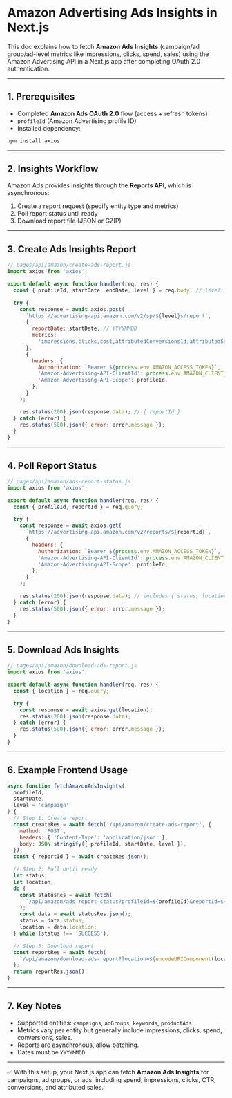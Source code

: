# Amazon Advertising Ads Insights in Next.js

This doc explains how to fetch **Amazon Ads Insights** (campaign/ad group/ad-level metrics like impressions, clicks, spend, sales) using the Amazon Advertising API in a Next.js app after completing OAuth 2.0 authentication.

---

## 1. Prerequisites

- Completed **Amazon Ads OAuth 2.0** flow (access + refresh tokens)
- `profileId` (Amazon Advertising profile ID)
- Installed dependency:

```bash
npm install axios
```

---

## 2. Insights Workflow

Amazon Ads provides insights through the **Reports API**, which is asynchronous:

1. Create a report request (specify entity type and metrics)
2. Poll report status until ready
3. Download report file (JSON or GZIP)

---

## 3. Create Ads Insights Report

```javascript
// pages/api/amazon/create-ads-report.js
import axios from 'axios';

export default async function handler(req, res) {
  const { profileId, startDate, endDate, level } = req.body; // level: campaign, adGroup, keyword

  try {
    const response = await axios.post(
      `https://advertising-api.amazon.com/v2/sp/${level}s/report`,
      {
        reportDate: startDate, // YYYYMMDD
        metrics:
          'impressions,clicks,cost,attributedConversions1d,attributedSales1d',
      },
      {
        headers: {
          Authorization: `Bearer ${process.env.AMAZON_ACCESS_TOKEN}`,
          'Amazon-Advertising-API-ClientId': process.env.AMAZON_CLIENT_ID,
          'Amazon-Advertising-API-Scope': profileId,
        },
      }
    );

    res.status(200).json(response.data); // { reportId }
  } catch (error) {
    res.status(500).json({ error: error.message });
  }
}
```

---

## 4. Poll Report Status

```javascript
// pages/api/amazon/ads-report-status.js
import axios from 'axios';

export default async function handler(req, res) {
  const { profileId, reportId } = req.query;

  try {
    const response = await axios.get(
      `https://advertising-api.amazon.com/v2/reports/${reportId}`,
      {
        headers: {
          Authorization: `Bearer ${process.env.AMAZON_ACCESS_TOKEN}`,
          'Amazon-Advertising-API-ClientId': process.env.AMAZON_CLIENT_ID,
          'Amazon-Advertising-API-Scope': profileId,
        },
      }
    );

    res.status(200).json(response.data); // includes { status, location }
  } catch (error) {
    res.status(500).json({ error: error.message });
  }
}
```

---

## 5. Download Ads Insights

```javascript
// pages/api/amazon/download-ads-report.js
import axios from 'axios';

export default async function handler(req, res) {
  const { location } = req.query;

  try {
    const response = await axios.get(location);
    res.status(200).json(response.data);
  } catch (error) {
    res.status(500).json({ error: error.message });
  }
}
```

---

## 6. Example Frontend Usage

```javascript
async function fetchAmazonAdsInsights(
  profileId,
  startDate,
  level = 'campaign'
) {
  // Step 1: Create report
  const createRes = await fetch('/api/amazon/create-ads-report', {
    method: 'POST',
    headers: { 'Content-Type': 'application/json' },
    body: JSON.stringify({ profileId, startDate, level }),
  });
  const { reportId } = await createRes.json();

  // Step 2: Poll until ready
  let status;
  let location;
  do {
    const statusRes = await fetch(
      `/api/amazon/ads-report-status?profileId=${profileId}&reportId=${reportId}`
    );
    const data = await statusRes.json();
    status = data.status;
    location = data.location;
  } while (status !== 'SUCCESS');

  // Step 3: Download report
  const reportRes = await fetch(
    `/api/amazon/download-ads-report?location=${encodeURIComponent(location)}`
  );
  return reportRes.json();
}
```

---

## 7. Key Notes

- Supported entities: `campaigns`, `adGroups`, `keywords`, `productAds`
- Metrics vary per entity but generally include impressions, clicks, spend, conversions, sales.
- Reports are asynchronous, allow batching.
- Dates must be `YYYYMMDD`.

---

✅ With this setup, your Next.js app can fetch **Amazon Ads Insights** for campaigns, ad groups, or ads, including spend, impressions, clicks, CTR, conversions, and attributed sales.
